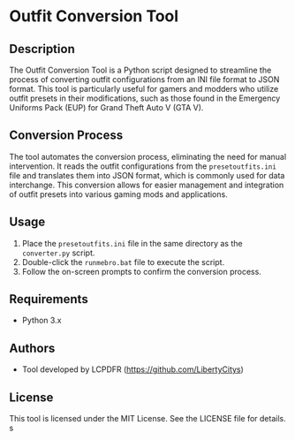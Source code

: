 # Outfit Conversion Tool

## Description
The Outfit Conversion Tool is a Python script designed to streamline the process of converting outfit configurations from an INI file format to JSON format. This tool is particularly useful for gamers and modders who utilize outfit presets in their modifications, such as those found in the Emergency Uniforms Pack (EUP) for Grand Theft Auto V (GTA V).

## Conversion Process
The tool automates the conversion process, eliminating the need for manual intervention. It reads the outfit configurations from the `presetoutfits.ini` file and translates them into JSON format, which is commonly used for data interchange. This conversion allows for easier management and integration of outfit presets into various gaming mods and applications.

## Usage
1. Place the `presetoutfits.ini` file in the same directory as the `converter.py` script.
2. Double-click the `runmebro.bat` file to execute the script.
3. Follow the on-screen prompts to confirm the conversion process.

## Requirements
- Python 3.x

## Authors
- Tool developed by LCPDFR (https://github.com/LibertyCitys)

## License
This tool is licensed under the MIT License. See the LICENSE file for details.
s
